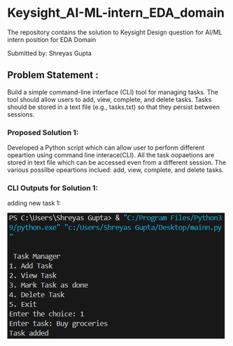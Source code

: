 # Keysight_AI-ML-intern_EDA_domain
The repository contains the solution to Keysight Design question for AI/ML intern position for EDA Domain

Submitted by: Shreyas Gupta

## Problem Statement : 
Build a simple command-line interface (CLI) tool for managing tasks. The tool should allow users to add, view, complete, and delete tasks. Tasks should be stored in a text file (e.g., tasks.txt) so that they persist between sessions.


### Proposed Solution 1:
Developed a Python script which can allow user to perform different opeartion using command line interace(CLI). All the task oopaetions are stored in text file which can be accessed even from a different session. The various possilbe opeartions inclued: add, view, complete, and delete tasks.

### CLI Outputs for Solution 1:

adding new task 1:

![Agent Playing](assets/add_task_1.png)
